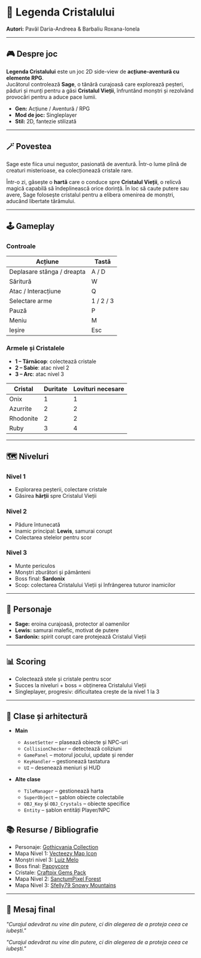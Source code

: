 # 🌌 Legenda Cristalului

**Autori:** Pavăl Daria-Andreea  & Barbaliu Roxana-Ionela

---

## 🎮 Despre joc

**Legenda Cristalului** este un joc 2D side-view de **acțiune-aventură cu elemente RPG**.  
Jucătorul controlează **Sage**, o tânără curajoasă care explorează peșteri, păduri și munți pentru a găsi **Cristalul Vieții**, înfruntând monștri și rezolvând provocări pentru a aduce pace lumii.  

- **Gen:** Acțiune / Aventură / RPG  
- **Mod de joc:** Singleplayer  
- **Stil:** 2D, fantezie stilizată  

---

## 🪄 Povestea

Sage este fiica unui negustor, pasionată de aventură. Într-o lume plină de creaturi misterioase, ea colecționează cristale rare.  

Într-o zi, găsește o **hartă** care o conduce spre **Cristalul Vieții**, o relicvă magică capabilă să îndeplinească orice dorință. În loc să caute putere sau avere, Sage folosește cristalul pentru a elibera omenirea de monștri, aducând libertate tărâmului.  

---

## 🕹️ Gameplay

### Controale
| Acțiune | Tastă |
|---------|-------|
| Deplasare stânga / dreapta | A / D |
| Săritură | W |
| Atac / Interacțiune | Q |
| Selectare arme | 1 / 2 / 3 |
| Pauză | P |
| Meniu | M |
| Ieșire | Esc |

### Armele și Cristalele
- **1 – Târnăcop**: colectează cristale  
- **2 – Sabie**: atac nivel 2  
- **3 – Arc**: atac nivel 3  

| Cristal | Duritate | Lovituri necesare |
|---------|----------|-----------------|
| Onix | 1 | 1 |
| Azurrite | 2 | 2 |
| Rhodonite | 2 | 2 |
| Ruby | 3 | 4 |

---

## 🗺️ Niveluri

### Nivel 1
- Explorarea peșterii, colectare cristale  
- Găsirea **hărții** spre Cristalul Vieții  

### Nivel 2
- Pădure întunecată  
- Inamic principal: **Lewis**, samurai corupt  
- Colectarea stelelor pentru scor  

### Nivel 3
- Munte periculos  
- Monștri zburători și pământeni  
- Boss final: **Sardonix**  
- Scop: colectarea Cristalului Vieții și înfrângerea tuturor inamicilor  

---

## 👤 Personaje

- **Sage:** eroina curajoasă, protector al oamenilor  
- **Lewis:** samurai malefic, motivat de putere  
- **Sardonix:** spirit corupt care protejează Cristalul Vieții  

---

## 📊 Scoring

- Colectează stele și cristale pentru scor  
- Succes la niveluri + boss = obținerea Cristalului Vieții  
- Singleplayer, progresiv: dificultatea crește de la nivel 1 la 3  

---

## 🧩 Clase și arhitectură

- **Main**
  - `AssetSetter` – plasează obiecte și NPC-uri  
  - `CollisionChecker` – detectează coliziuni  
  - `GamePanel` – motorul jocului, update și render  
  - `KeyHandler` – gestionează tastatura  
  - `UI` – desenează meniuri și HUD  

- **Alte clase**
  - `TileManager` – gestionează harta  
  - `SuperObject` – șablon obiecte colectabile  
  - `OBJ_Key` și `OBJ_Crystals` – obiecte specifice  
  - `Entity` – șablon entități Player/NPC  


## 📚 Resurse / Bibliografie

- Personaje: [Gothicvania Collection](https://ansimuz.itch.io/gothicvania-patreon-collection)  
- Mapa Nivel 1: [Vecteezy Map Icon](https://www.vecteezy.com/png/54236651-3d-rendering-map-icon-game-asset-icon-concept)  
- Monștri nivel 3: [Luiz Melo](https://luizmelo.itch.io/monsters-creatures-fantasy)  
- Boss final: [Papoycore](https://papoycore.itch.io/free-agis)  
- Cristale: [Craftpix Gems Pack](https://craftpix.net/product/rpg-gems-icons-pack)  
- Mapa Nivel 2: [SanctumPixel Forest](https://sanctumpixel.itch.io/forest-lite-pixel-art-tileset)  
- Mapa Nivel 3: [Sfelly79 Snowy Mountains](https://sfelly79.itch.io/snowymountains-16x16-pixelart-tileset)

---

## 🌟 Mesaj final
*"Curajul adevărat nu vine din putere, ci din alegerea de a proteja ceea ce iubești."*

*"Curajul adevărat nu vine din putere, ci din alegerea de a proteja ceea ce iubești."*
